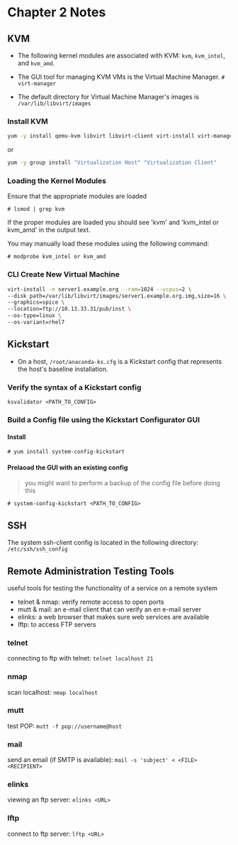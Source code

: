 # Chapter 2 Notes

## KVM

- The following kernel modules are associated with KVM: `kvm`, `kvm_intel`, and `kvm_amd`.

- The GUI tool for managing KVM VMs is the Virtual Machine Manager. `# virt-manager`

- The default directory for Virtual Machine Manager's images is `/var/lib/libvirt/images`

### Install KVM

```bash
yum -y install qemu-kvm libvirt libvirt-client virt-install virt-manager virt-top virt-viewer
```

or

```bash
yum -y group install "Virtualization Host" "Virtualization Client"
```

### Loading the Kernel Modules

Ensure that the appropriate modules are loaded

`# lsmod | grep kvm`

If the proper modules are loaded you should see 'kvm' and 'kvm_intel or kvm_amd' in the output text.

You may manually load these modules using the following command:

`# modprobe kvm_intel or kvm_amd`

### CLI Create New Virtual Machine

```bash
virt-install -n server1.example.org --ram=1024 --vcpus=2 \
--disk path=/var/lib/libvirt/images/server1.example.org.img,size=16 \
--graphics=spice \
--location=ftp://10.13.33.31/pub/inst \
--os-type=linux \
--os-variant=rhel7
```

## Kickstart

- On a host, `/root/anaconda-ks.cfg` is a Kickstart config that represents the host's baseline installation.

### Verify the syntax of a Kickstart config

`ksvalidator <PATH_TO_CONFIG>`

### Build a Config file using the Kickstart Configurator GUI

#### Install

`# yum install system-config-kickstart`

#### Prelaoad the GUI with an existing config

> you might want to perform a backup of the config file before doing this

`# system-config-kickstart <PATH_TO_CONFIG>`

## SSH

The system ssh-client config is located in the following directory: `/etc/ssh/ssh_config`

## Remote Administration Testing Tools

useful tools for testing the functionality of a service on a remote system

- telnet & nmap: verify remote access to open ports
- mutt & mail: an e-mail client that can verify an en e-mail server
- elinks: a web browser that makes sure web services are available
- lftp: to access FTP servers

### telnet

connecting to ftp with telnet: `telnet localhost 21`

### nmap

scan localhost: `nmap localhost`

### mutt

test POP: `mutt -f pop://username@host`

### mail

send an email (if SMTP is available): `mail -s 'subject' < <FILE> <RECIPIENT>`

### elinks

viewing an ftp server: `elinks <URL>`

### lftp

connect to ftp server: `lftp <URL>`
